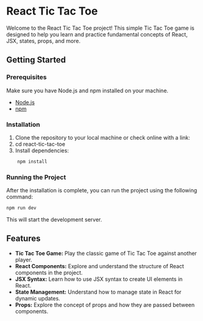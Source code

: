# React Tic Tac Toe

Welcome to the React Tic Tac Toe project! This simple Tic Tac Toe game is designed to help you learn and practice fundamental concepts of React, JSX, states, props, and more.

## Getting Started

### Prerequisites

Make sure you have Node.js and npm installed on your machine.

- [Node.js](https://nodejs.org/)
- [npm](https://www.npmjs.com/)

### Installation

1. Clone the repository to your local machine or check online with a link:
2. cd react-tic-tac-toe
3. Install dependencies:
```bash
    npm install
```

### Running the Project

After the installation is complete, you can run the project using the following command:

```bash
npm run dev
```
This will start the development server.

## Features

- **Tic Tac Toe Game:** Play the classic game of Tic Tac Toe against another player.
- **React Components:** Explore and understand the structure of React components in the project.
- **JSX Syntax:** Learn how to use JSX syntax to create UI elements in React.
- **State Management:** Understand how to manage state in React for dynamic updates.
- **Props:** Explore the concept of props and how they are passed between components.

